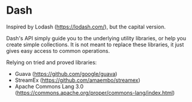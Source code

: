 # Dash

Inspired by Lodash (https://lodash.com/), but the capital version.

Dash's API simply guide you to the underlying utility libraries, or help you create simple collections. It is not meant to replace these libraries, it just gives easy access to common operations.

Relying on tried and proved libraries:
* Guava (https://github.com/google/guava)
* StreamEx (https://github.com/amaembo/streamex)
* Apache Commons Lang 3.0 (https://commons.apache.org/proper/commons-lang/index.html)
